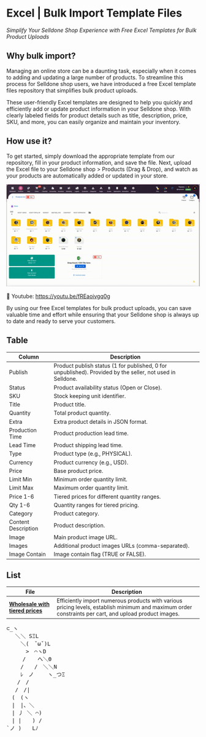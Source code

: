 # Excel | Bulk Import Template Files

_Simplify Your Selldone Shop Experience with Free Excel Templates for Bulk Product Uploads_

## Why bulk import?

Managing an online store can be a daunting task, especially when it comes to adding and updating a large number of
products. To streamline this process for Selldone shop users, we have introduced a free Excel template files repository
that simplifies bulk product uploads.

These user-friendly Excel templates are designed to help you quickly and efficiently add or update product information
in your Selldone shop. With clearly labeled fields for product details such as title, description, price, SKU, and more,
you can easily organize and maintain your inventory.

## How use it?

To get started, simply download the appropriate template from our repository, fill in your product information, and save
the file. Next, upload the Excel file to your Selldone shop > Products (Drag & Drop), and watch as your products are
automatically added or
updated in your store.

![Image description](doc/import_excel.gif)

🎥 Youtube: https://youtu.be/fREaoivgq0g

By using our free Excel templates for bulk product uploads, you can save valuable time and effort while ensuring that
your Selldone shop is always up to date and ready to serve your customers.

## Table

| Column              | Description                                                                                                |
|---------------------|------------------------------------------------------------------------------------------------------------|
| Publish             | Product publish status (1 for published, 0 for unpublished). Provided by the seller, not used in Selldone. |
| Status              | Product availability status (Open or Close).                                                               |
| SKU                 | Stock keeping unit identifier.                                                                             |
| Title               | Product title.                                                                                             |
| Quantity            | Total product quantity.                                                                                    |
| Extra               | Extra product details in JSON format.                                                                      |
| Production Time     | Product production lead time.                                                                              |
| Lead Time           | Product shipping lead time.                                                                                |
| Type                | Product type (e.g., PHYSICAL).                                                                             |
| Currency            | Product currency (e.g., USD).                                                                              |
| Price               | Base product price.                                                                                        |
| Limit Min           | Minimum order quantity limit.                                                                              |
| Limit Max           | Maximum order quantity limit.                                                                              |
| Price 1-6           | Tiered prices for different quantity ranges.                                                               |
| Qty 1-6             | Quantity ranges for tiered pricing.                                                                        |
| Category            | Product category.                                                                                          |
| Content Description | Product description.                                                                                       |
| Image               | Main product image URL.                                                                                    |
| Images              | Additional product images URLs (comma-separated).                                                          |
| Image Contain       | Image contain flag (TRUE or FALSE).                                                                        |

## List

| File                                                                                                               | Description                                                                                                                                            |
|--------------------------------------------------------------------------------------------------------------------|--------------------------------------------------------------------------------------------------------------------------------------------------------|
| **[Wholesale with tiered prices](https://github.com/selldone/excel/tree/main/Wholesale%20with%20tiered%20prices)** | Efficiently import numerous products with various pricing levels, establish minimum and maximum order constraints per cart, and upload product images. |

<pre>
⊂_ヽ
　 ＼＼ SΞL
　　 ＼(　ˇωˇ)L
　　　 >　⌒ヽD
　　　/ 　 へ＼Θ
　　 /　　/　＼＼N
　　 ﾚ　ノ　　 ヽ_つΞ
　　/　/
　 /　/|
　(　(ヽ
　|　|、＼
　| 丿 ＼ ⌒)
　| |　　) /
`ノ )　　Lﾉ
</pre>
